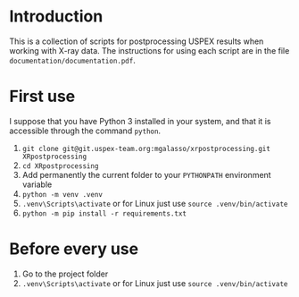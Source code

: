 # Introduction
This is a collection of scripts for postprocessing USPEX results when working with X-ray data.
The instructions for using each script are in the file `documentation/documentation.pdf`.

# First use
I suppose that you have Python 3 installed in your system, and that it is accessible through the command `python`.
1.  `git clone git@git.uspex-team.org:mgalasso/xrpostprocessing.git XRpostprocessing`
2.  `cd XRpostprocessing`
3.  Add permanently the current folder to your `PYTHONPATH` environment variable
4.  `python -m venv .venv`
5.  `.venv\Scripts\activate` or for Linux just use `source .venv/bin/activate`
6.  `python -m pip install -r requirements.txt`

# Before every use
1.  Go to the project folder
2.  `.venv\Scripts\activate` or for Linux just use `source .venv/bin/activate`
